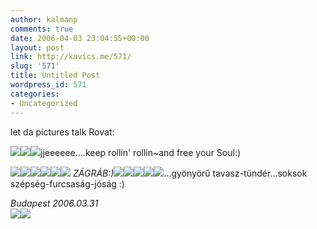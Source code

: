 ```yaml
---
author: kalmanp
comments: true
date: 2006-04-03 23:04:55+00:00
layout: post
link: http://kavics.me/571/
slug: '571'
title: Untitled Post
wordpress_id: 571
categories:
- Uncategorized
---
```


let da pictures talk Rovat:




![](http://kavics.freeblog.hu/Files/!!kori1.jpg)![](http://kavics.freeblog.hu/Files/!!kori2.jpg)![](http://kavics.freeblog.hu/Files/!!kori3.jpg)jjeeeeee....keep rollin' rollin~and free your Soul:)




  
![](http://kavics.freeblog.hu/Files/!!za01.jpg)![](http://kavics.freeblog.hu/Files/!!za02.jpg)![](http://kavics.freeblog.hu/Files/!!za03.jpg)![](http://kavics.freeblog.hu/Files/!!za04.jpg)![](http://kavics.freeblog.hu/Files/!!za05.jpg)![](http://kavics.freeblog.hu/Files/!!za06.jpg) _ZÁGRÁB:)_![](http://kavics.freeblog.hu/Files/!!za07.jpg)![](http://kavics.freeblog.hu/Files/!!za08.jpg)![](http://kavics.freeblog.hu/Files/!!za09.jpg)![](http://kavics.freeblog.hu/Files/!!za10.jpg)![](http://kavics.freeblog.hu/Files/!!za11.jpg)...gyönyörű tavasz-tündér...soksok szépség-furcsaság-jóság :)  





_Budapest 2006.03.31_  
![](http://kavics.freeblog.hu/Files/!!arviz1.jpg)![](http://kavics.freeblog.hu/Files/!!arviz2.jpg)  

